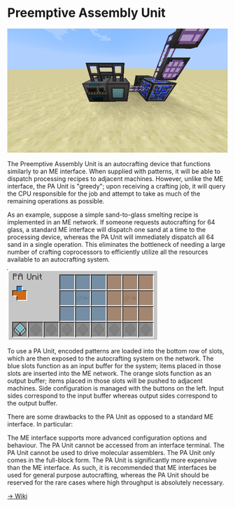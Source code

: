 # Preemptive Assembly Unit

![Preemptive Assembly Unit](assembly_unit.png)

The Preemptive Assembly Unit is an autocrafting device that functions similarly to an ME interface. When supplied with patterns, it will be able to dispatch processing recipes to adjacent machines. However, unlike the ME interface, the PA Unit is "greedy"; upon receiving a crafting job, it will query the CPU responsible for the job and attempt to take as much of the remaining operations as possible.

As an example, suppose a simple sand-to-glass smelting recipe is implemented in an ME network. If someone requests autocrafting for 64 glass, a standard ME interface will dispatch one sand at a time to the processing device, whereas the PA Unit will immediately dispatch all 64 sand in a single operation. This eliminates the bottleneck of needing a large number of crafting coprocessors to efficiently utilize all the resources available to an autocrafting system.

![Inventory](unit_inventory.png)

To use a PA Unit, encoded patterns are loaded into the bottom row of slots, which are then exposed to the autocrafting system on the network. The blue slots function as an input buffer for the system; items placed in those slots are inserted into the ME network. The orange slots function as an output buffer; items placed in those slots will be pushed to adjacent machines. Side configuration is managed with the buttons on the left. Input sides correspond to the input buffer whereas output sides correspond to the output buffer.

There are some drawbacks to the PA Unit as opposed to a standard ME interface. In particular:

The ME interface supports more advanced configuration options and behaviour.
The PA Unit cannot be accessed from an interface terminal.
The PA Unit cannot be used to drive molecular assemblers.
The PA Unit only comes in the full-block form.
The PA Unit is significantly more expensive than the ME interface.
As such, it is recommended that ME interfaces be used for general purpose autocrafting, whereas the PA Unit should be reserved for the rare cases where high throughput is absolutely necessary.

[-> Wiki](https://github.com/phantamanta44/Lazy-AE2/wiki/Preemptive-Assembly-Unit)
